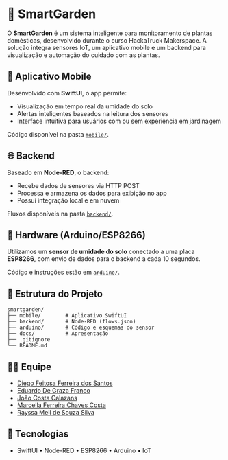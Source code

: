 
# 🌱 SmartGarden

O **SmartGarden** é um sistema inteligente para monitoramento de plantas domésticas, desenvolvido durante o curso HackaTruck Makerspace. A solução integra sensores IoT, um aplicativo mobile e um backend para visualização e automação do cuidado com as plantas.

## 📱 Aplicativo Mobile

Desenvolvido com **SwiftUI**, o app permite:

- Visualização em tempo real da umidade do solo
- Alertas inteligentes baseados na leitura dos sensores
- Interface intuitiva para usuários com ou sem experiência em jardinagem

Código disponível na pasta [`mobile/`](./mobile).

## 🌐 Backend

Baseado em **Node-RED**, o backend:

- Recebe dados de sensores via HTTP POST
- Processa e armazena os dados para exibição no app
- Possui integração local e em nuvem

Fluxos disponíveis na pasta [`backend/`](./backend).

## 🔧 Hardware (Arduino/ESP8266)

Utilizamos um **sensor de umidade do solo** conectado a uma placa **ESP8266**, com envio de dados para o backend a cada 10 segundos.

Código e instruções estão em [`arduino/`](./arduino).

## 📂 Estrutura do Projeto

```
smartgarden/
├── mobile/        # Aplicativo SwiftUI
├── backend/       # Node-RED (flows.json)
├── arduino/       # Código e esquemas do sensor
├── docs/          # Apresentação
├── .gitignore
└── README.md
```

## 👩‍💻 Equipe

- [Diego Feitosa Ferreira dos Santos](https://github.com/Sil3ncy)
- [Eduardo De Graza Franco](https://github.com/SaturnV11)
- [João Costa Calazans](https://github.com/joaocostacalazans)
- [Marcella Ferreira Chaves Costa](https://github.com/marcellafccosta)
- [Rayssa Mell de Souza Silva](https://github.com/rayssamell)



## 🧪 Tecnologias

- SwiftUI • Node-RED • ESP8266 • Arduino • IoT
